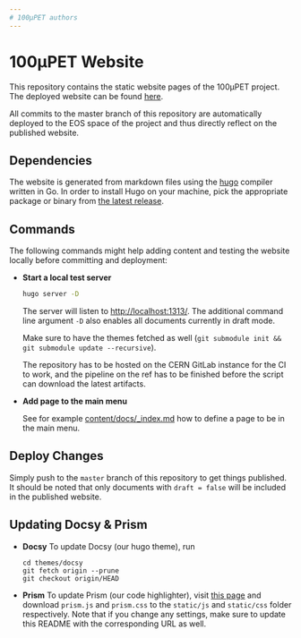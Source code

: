 ```yaml
---
# 100µPET authors
---
```


# 100µPET Website

This repository contains the static website pages of the 100µPET project. The deployed website can be found
[here](https://100upet-specifications.docs.cern.ch).

All commits to the master branch of this repository are automatically deployed to the EOS space of the project and thus
directly reflect on the published website.

## Dependencies

The website is generated from markdown files using the [hugo](https://gohugo.io/) compiler written in Go. In order to
install Hugo on your machine, pick the appropriate package or binary from
[the latest release](https://github.com/gohugoio/hugo/releases).

## Commands
The following commands might help adding content and testing the website locally before committing and deployment:

* __Start a local test server__
    ```sh
    hugo server -D
    ```
    The server will listen to [http://localhost:1313/](http://localhost:1313/).
    The additional command line argument `-D` also enables all documents currently in draft mode.

    Make sure to have the themes fetched as well (`git submodule init && git submodule update --recursive`).

    The repository has to be hosted on the CERN GitLab instance for the CI to work, and the pipeline on the ref has to be
    finished before the script can download the latest artifacts.

* __Add page to the main menu__

    See for example [content/docs/_index.md](./content/docs/_index.md) how to define a page to be in the main menu.


## Deploy Changes

Simply push to the `master` branch of this repository to get things published. It should be noted that only documents with
`draft = false` will be included in the published website.

## Updating Docsy & Prism

* __Docsy__
    To update Docsy (our hugo theme), run
    ```shell
    cd themes/docsy
    git fetch origin --prune
    git checkout origin/HEAD
    ```

* __Prism__
    To update Prism (our code highlighter), visit [this page][@prismdownload] and download `prism.js` and `prism.css` to the
    `static/js` and `static/css` folder respectively. Note that if you change any settings, make sure to update this README
    with the corresponding URL as well.

[@prismdownload]: https://prismjs.com/download.html#themes=prism-tomorrow&languages=clike+bash+c+cpp+cmake+ini+yaml&plugins=autolinker+show-language+toolbar+copy-to-clipboard
